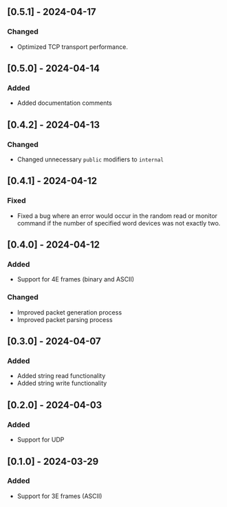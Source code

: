 ## [0.5.1] - 2024-04-17
### Changed
- Optimized TCP transport performance.

## [0.5.0] - 2024-04-14
### Added
- Added documentation comments

## [0.4.2] - 2024-04-13
### Changed
- Changed unnecessary `public` modifiers to `internal`

## [0.4.1] - 2024-04-12
### Fixed
- Fixed a bug where an error would occur in the random read or monitor command if the number of specified word devices was not exactly two.

## [0.4.0] - 2024-04-12
### Added
- Support for 4E frames (binary and ASCII)

### Changed
- Improved packet generation process
- Improved packet parsing process

## [0.3.0] - 2024-04-07
### Added
- Added string read functionality
- Added string write functionality

## [0.2.0] - 2024-04-03
### Added
- Support for UDP

## [0.1.0] - 2024-03-29
### Added
- Support for 3E frames (ASCII)

